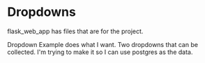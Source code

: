 # Dropdowns

flask_web_app has files that are for the project.

Dropdown Example does what I want.  Two dropdowns that can be collected.  I'm trying to make it so I can use postgres as the data.

